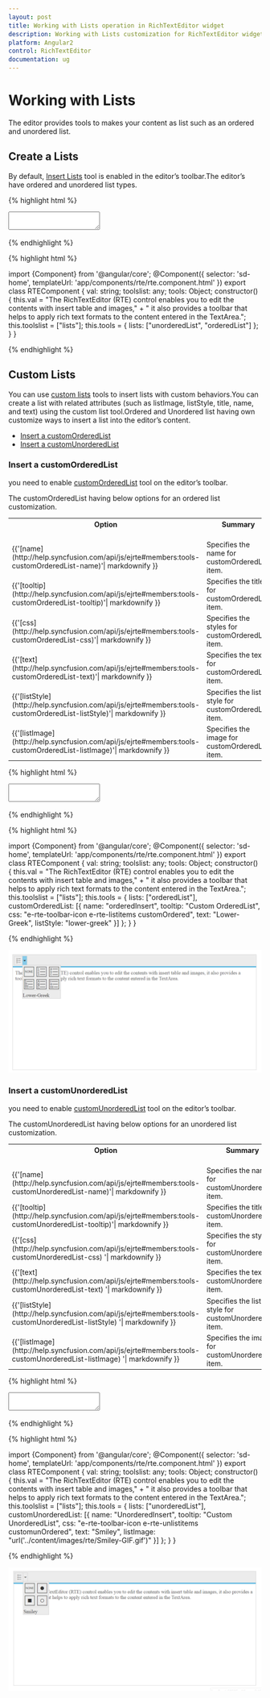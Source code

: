 ```yaml
---
layout: post
title: Working with Lists operation in RichTextEditor widget
description: Working with Lists customization for RichTextEditor widget
platform: Angular2
control: RichTextEditor
documentation: ug
---
```


# Working with Lists

The editor provides tools to makes your content as list such as an ordered and unordered list.

## Create a Lists

By default, [Insert Lists](http://help.syncfusion.com/api/js/ejrte#members:tools-lists) tool is enabled in the editor’s toolbar.The editor’s have ordered and unordered list types.

{% highlight html %}

<textarea id="texteditor" ej-rte [value]="val" [(toolsList)]="toolslist" [(tools)]="tools"></textarea>

{% endhighlight %}

{% highlight html %}

import {Component} from '@angular/core';
@Component({
  selector: 'sd-home',
  templateUrl: 'app/components/rte/rte.component.html'
})
export class RTEComponent {
    val: string;
    toolslist: any;
    tools: Object;
    constructor() {
        this.val = "The RichTextEditor (RTE) control enables you to edit the contents with insert table and images," + " it also provides a toolbar that helps to apply rich text formats to the content entered in the TextArea.";
        this.toolslist = ["lists"];
        this.tools = { lists: ["unorderedList", "orderedList"] };
    }
}

{% endhighlight %}

## Custom Lists

You can use [custom lists](http://help.syncfusion.com/api/js/ejrte#members:tools-customOrderedList) tools to insert lists with custom behaviors.You can create a list with related attributes (such as listImage, listStyle, title, name, and text) using the custom list tool.Ordered and Unordered list having own customize ways to insert a list into the editor’s content.

* [Insert a customOrderedList](#insert-a-customOrderedList)
* [Insert a customUnorderedList](#insert-a-customUnorderedList)  


### Insert a customOrderedList

you need to enable [customOrderedList](http://help.syncfusion.com/api/js/ejrte#members:tools-customOrderedList) tool on the editor’s toolbar.

The customOrderedList having below options for an ordered list customization.
<table>
<tr>
<th>
Option<br/><br/></th><th>
Summary<br/><br/></th></tr>
<tr><td>{{'[name](http://help.syncfusion.com/api/js/ejrte#members:tools-customOrderedList-name)'| markdownify }} </td><td>Specifies the name for customOrderedList item.</td></tr>
<tr><td>{{'[tooltip](http://help.syncfusion.com/api/js/ejrte#members:tools-customOrderedList-tooltip)'| markdownify }} </td><td>Specifies the title for customOrderedList item.</td></tr>
<tr><td>{{'[css](http://help.syncfusion.com/api/js/ejrte#members:tools-customOrderedList-css)'| markdownify }} </td><td>Specifies the styles for customOrderedList item.</td></tr>
<tr><td>{{'[text](http://help.syncfusion.com/api/js/ejrte#members:tools-customOrderedList-text)'| markdownify }} </td><td>Specifies the text for customOrderedList item.</td></tr>
<tr><td>{{'[listStyle](http://help.syncfusion.com/api/js/ejrte#members:tools-customOrderedList-listStyle)'| markdownify }} </td><td>Specifies the list style for customOrderedList item.</td></tr>
<tr><td>{{'[listImage](http://help.syncfusion.com/api/js/ejrte#members:tools-customOrderedList-listImage)'| markdownify }} </td><td>Specifies the image for customOrderedList item.</td></tr>
</table>

{% highlight html %}

<textarea id="texteditor" ej-rte [value]="val" [(toolsList)]="toolslist" [(tools)]="tools"></textarea>

{% endhighlight %}

{% highlight html %}

import {Component} from '@angular/core';
@Component({
  selector: 'sd-home',
  templateUrl: 'app/components/rte/rte.component.html'
})
export class RTEComponent {
    val: string;
    toolslist: any;
    tools: Object;
    constructor() {
        this.val = "The RichTextEditor (RTE) control enables you to edit the contents with insert table and images," + " it also provides a toolbar that helps to apply rich text formats to the content entered in the TextArea.";
        this.toolslist = ["lists"];
        this.tools = {
            lists: ["orderedList"],
            customOrderedList: [{
                name: "orderedInsert",
                tooltip: "Custom OrderedList",
                css: "e-rte-toolbar-icon e-rte-listitems customOrdered",
                text: "Lower-Greek",
                listStyle: "lower-greek"
            }]
        };
    }
}

{% endhighlight %}

![](WorkingwithLists_images/ordered.png)

### Insert a customUnorderedList

you need to enable [customUnorderedList](http://help.syncfusion.com/api/js/ejrte#members:tools-customUnorderedList) tool on the editor’s toolbar.

The customUnorderedList having below options for an unordered list customization.

<table>
<tr>
<th>
Option<br/><br/></th><th>
Summary<br/><br/></th></tr>
<tr>
<td>
{{'[name](http://help.syncfusion.com/api/js/ejrte#members:tools-customUnorderedList-name)'| markdownify }} 
</td><td>Specifies the name for customUnorderedList item.</td></tr>
<tr><td> {{'[tooltip](http://help.syncfusion.com/api/js/ejrte#members:tools-customUnorderedList-tooltip)'| markdownify }} </td><td>Specifies the title for customUnorderedList item.</td></tr>
<tr><td> {{'[css](http://help.syncfusion.com/api/js/ejrte#members:tools-customUnorderedList-css) '| markdownify }} </td><td>Specifies the styles for customUnorderedList item.</td></tr>
<tr><td> {{'[text](http://help.syncfusion.com/api/js/ejrte#members:tools-customUnorderedList-text) '| markdownify }} </td><td>Specifies the text for customUnorderedList item.</td></tr>
<tr><td> {{'[listStyle](http://help.syncfusion.com/api/js/ejrte#members:tools-customUnorderedList-listStyle) '| markdownify }} </td><td>Specifies the list style for customUnorderedList item.</td></tr>
<tr><td> {{'[listImage](http://help.syncfusion.com/api/js/ejrte#members:tools-customUnorderedList-listImage) '| markdownify }} </td><td>Specifies the image for customUnorderedList item.</td></tr>
</table>

{% highlight html %}

<textarea id="texteditor" ej-rte [value]="val" [(toolsList)]="toolslist" [(tools)]="tools"></textarea>

{% endhighlight %}

{% highlight html %}

import {Component} from '@angular/core';
@Component({
  selector: 'sd-home',
  templateUrl: 'app/components/rte/rte.component.html'
})
export class RTEComponent {
    val: string;
    toolslist: any;
    tools: Object;
    constructor() {
        this.val = "The RichTextEditor (RTE) control enables you to edit the contents with insert table and images," + " it also provides a toolbar that helps to apply rich text formats to the content entered in the TextArea.";
        this.toolslist = ["lists"];
        this.tools = {
            lists: ["unorderedList"],
            customUnorderedList: [{
                name: "UnorderedInsert",
                tooltip: "Custom UnorderedList",
                css: "e-rte-toolbar-icon e-rte-unlistitems customunOrdered",
                text: "Smiley",
                listImage: "url('../content/images/rte/Smiley-GIF.gif')"
            }]
        };
    }
}

{% endhighlight %}

![](WorkingwithLists_images/unordered.png)
